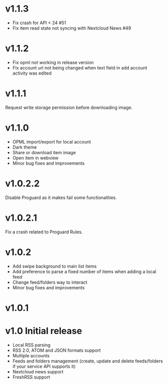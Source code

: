 # v1.1.3

- Fix crash for API < 24 #51
- Fix item read state not syncing with Nextcloud News #49

# v1.1.2

- Fix opml not working in release version
- Fix account url not being changed when text field in add account activity was edited

# v1.1.1

Request write storage permission before downloading image.

# v1.1.0

- OPML import/export for local account
- Dark theme
- Share or download item image
- Open item in webview
- Minor bug fixes and improvements

# v1.0.2.2

Disable Proguard as it makes fail some functionalities.

# v1.0.2.1

Fix a crash related to Proguard Rules.

# v1.0.2

 - Add swipe background to main list items
 - Add preference to parse a fixed number of items when adding a local feed
 - Change feed/folders way to interact
 - Minor bug fixes and improvements


 
# v1.0.1
 
# v1.0 Initial release

- Local RSS parsing 
- RSS 2.0, ATOM and JSON formats support 
- Multiple accounts 
- Feeds and folders management (create, update and delete feeds/folders if your service API supports it)
- Nextcloud news support 
- FreshRSS support
